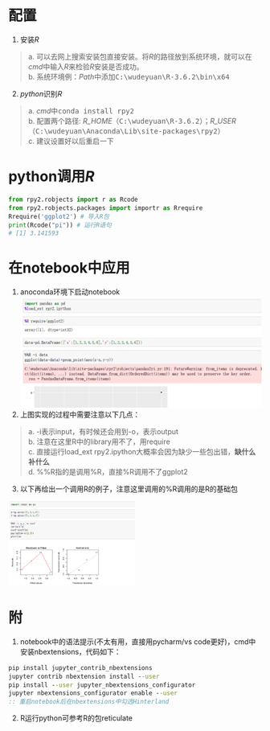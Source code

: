 # 配置
1. 安装*R*
>a. 可以去网上搜索安装包直接安装。将*R*的路径放到系统环境，就可以在*cmd*中输入*R*来检验*R*安装是否成功。  
>b. 系统环境例：*Path*中添加<kbd>C:\wudeyuan\R-3.6.2\bin\x64</kbd>
2. *python*识别*R*
> a. *cmd*中<kbd>conda install rpy2</kbd>  
> b. 配置两个路径: *R_HOME*（<kbd>C:\wudeyuan\R-3.6.2</kbd>）；*R_USER*（<kbd>C:\wudeyuan\Anaconda\Lib\site-packages\rpy2</kbd>）  
> c. 建议设置好以后重启一下
# python调用*R*
```python
from rpy2.robjects import r as Rcode
from rpy2.robjects.packages import importr as Rrequire
Rrequire('ggplot2') # 导入R包
print(Rcode("pi")) # 运行R语句
# [1] 3.141593
```
# 在notebook中应用
1. anoconda环境下启动notebook  
![python调用R](photo/python1.png) 
2. 上图实现的过程中需要注意以下几点：
> a. -i表示input，有时候还会用到-o，表示output    
> b. 注意在这里R中的library用不了，用require  
> c. 直接运行load_ext rpy2.ipython大概率会因为缺少一些包出错，**缺什么补什么**  
> d. %%R指的是调用%R，直接%R调用不了ggplot2
3. 以下再给出一个调用R的例子，注意这里调用的%R调用的是R的基础包  
  <img src="photo/python2.png" width="50%">  

# 附
1. notebook中的语法提示(不太有用，直接用pycharm/vs code更好)，cmd中安装nbextensions，代码如下：
```cmd
pip install jupyter_contrib_nbextensions
jupyter contrib nbextension install --user
pip install --user jupyter_nbextensions_configurator
jupyter nbextensions_configurator enable --user
:: 重启notebook后在nbextensions中勾选Hinterland
```
2. R运行python可参考R的包reticulate
